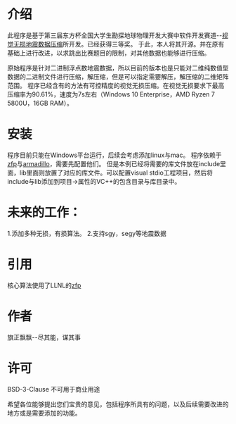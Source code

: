 # 介绍
此程序是基于第三届东方杯全国大学生勘探地球物理开发大赛中软件开发赛道--[视觉无损地震数据压缩](http://ieco.upc.edu.cn/2024/0426/c20746a256826/page.htm)所开发。已经获得三等奖。
于此，本人将其开源。并在原有基础上进行改进，以求跳出比赛题目的限制，对其他数据也能够进行压缩。

原始程序是针对二进制浮点数地震数据，所以目前的版本也是只能对二维纯数值型数据的二进制文件进行压缩，解压缩，但是可以指定需要解压，解压缩的二维矩阵范围。
程序已经含有的方法有可控精度的视觉无损压缩。在视觉无损要求下最高压缩率为90.61%，速度为7s左右（Windows 10 Enterprise，AMD Ryzen 7 5800U，16GB RAM）。
# 安装
程序目前只能在Windows平台运行，后续会考虑添加linux与mac。
程序依赖于[zfp](https://github.com/LLNL/zfp)与[armadillo](https://arma.sourceforge.net/)，需要先配置他们。
但是本例已经将需要的库文件放在include里面，lib里面则放置了对应的库文件。可以配置visual stdio工程项目，然后将include与lib添加到项目->属性的VC++的包含目录与库目录中。

# 未来的工作：
1.添加多种无损，有损算法。
2.支持sgy，segy等地震数据

# 引用
核心算法使用了LLNL的[zfp](https://github.com/LLNL/zfp)

# 作者
旗正飘飘--尽其能，谋其事

# 许可
BSD-3-Clause
不可用于商业用途


希望各位能够提出您们宝贵的意见，包括程序所具有的问题，以及后续需要改进的地方或是需要添加的功能。
